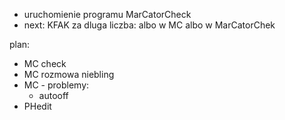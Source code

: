 - uruchomienie programu MarCatorCheck
- next: KFAK za dluga liczba: albo w MC albo w MarCatorChek


plan:
- MC check
- MC rozmowa niebling
- MC - problemy:
	- autooff
- PHedit